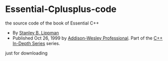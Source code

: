 # Essential-Cplusplus-code
the source code of the book of Essential C++

- By [Stanley B. Lippman](http://www.informit.com/authors/bio/ac171f5a-dfc6-43d1-bc4f-d8488c944125)
- Published Oct 26, 1999 by [Addison-Wesley Professional](http://www.awprofessional.com/). Part of the [C++ In-Depth Series](http://www.informit.com/imprint/series_detail.aspx?ser=6412103) series.

just for downloading

